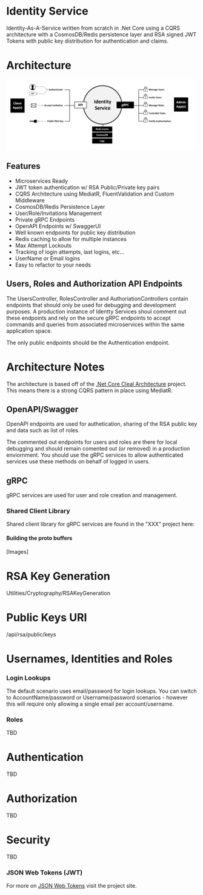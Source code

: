 # Identity Service
Identity-As-A-Service written from scratch in .Net Core using a CQRS architecture with a CosmosDB/Redis persistence layer and RSA signed JWT Tokens with public key distribution for authentication and claims.

# Architecture
![Architecture](https://github.com/INNVTV/Identity-Service/blob/master/_docs/imgs/architecture.png)

## Features
 * Microservices Ready
 * JWT token authentication w/ RSA Public/Private key pairs
 * CQRS Architecture using MediatR, FluentValidation and Custom Middleware
 * CosmosDB/Redis Persistence Layer
 * User/Role/Invitations Management
 * Private gRPC Endpoints
 * OpenAPI Endpoints w/ SwaggerUI
 * Well known endpoints for public key distribution
 * Redis caching to allow for multiple instances
 * Max Attempt Lockouts
 * Tracking of login attempts, last logins, etc...
 * UserName or Email logins
 * Easy to refactor to your needs


## Users, Roles and Authorization API Endpoints
The UsersController, RolesController and AuthoriationControllers contain endpoints that should only be used for debugging and development purposes. A production instance of Identty Services shoul comment out these endpoints and rely on the secure gRPC endpoints to accept commands and queries from associated microservices within the same application space.

The only public endpoints should be the Authentication endpoint.


# Architecture Notes
The architecture is based off of the [.Net Core Cleal Architecture](https://github.com/INNVTV/NetCore-Clean-Architecture) project. This means there is a strong CQRS pattern in place using MediatR.


## OpenAPI/Swagger
OpenAPI endpoints are used for authetication, sharing of the RSA public key and data such as list of roles.

The commented out endpoints for users and roles are there for local debugging and should remain comented out (or removed) in a production enviornment. You should use the gRPC services to allow authenticated services use these methods on behalf of logged in users.

## gRPC
gRPC services are used for user and role creation and management.

### Shared Client Library
Shared client library for gRPC services are found in the "XXX" project here: 

#### Building the proto buffers
[Images]


# RSA Key Generation
Utilities/Cryptography/RSAKeyGeneration

# Public Keys URI
/api/rsa/public/keys

# Usernames, Identities and Roles

### Login Lookups
The default scenario uses email/password for login lookups. You can switch to AccountName/password or Username/password scenarios - however this will require only allowing a single email per account/username.

### Roles
TBD

# Authentication
TBD

# Authorization
TBD

# Security
TBD

### JSON Web Tokens (JWT)
For more on [JSON Web Tokens](https://jwt.io/) visit the project site.


